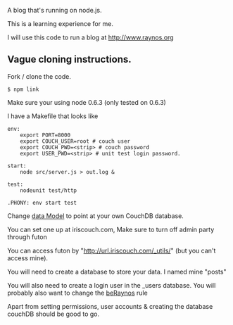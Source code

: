 A blog that's running on node.js.

This is a learning experience for me.

I will use this code to run a blog at http://www.raynos.org

## Vague cloning instructions.

Fork / clone the code. 

`$ npm link`

Make sure your using node 0.6.3 (only tested on 0.6.3)

I have a Makefile that looks like

	env:
        export PORT=8000
        export COUCH_USER=root # couch user
        export COUCH_PWD=<strip> # couch password
        export USER_PWD=<strip> # unit test login password. 

	start:
        node src/server.js > out.log &

	test:
	    nodeunit test/http

	.PHONY: env start test

Change [data Model][1] to point at your own CouchDB database.

You can set one up at iriscouch.com, Make sure to turn off admin party through futon

You can access futon by "http://url.iriscouch.com/_utils/" (but you can't access mine). 

You will need to create a database to store your data. I named mine "posts"

You will also need to create a login user in the _users database. You will probably also want to change the [beRaynos][2] rule

Apart from setting permissions, user accounts & creating the database couchDB should be good to go.
  
  [1]: https://github.com/Raynos/raynos-blog/blob/4be2309c5de824e8e4b377d635136e612ee6c74b/src/data/model.js#L47
  [2]: https://github.com/Raynos/raynos-blog/blob/dcf6c4837b47b4f70edeec8ace648ad97b102f25/src/controllers/post.js#L94